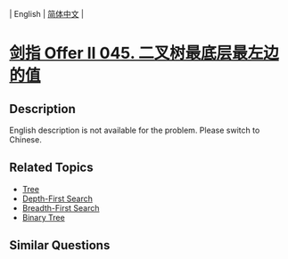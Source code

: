 
| English | [简体中文](README.md) |

# [剑指 Offer II 045. 二叉树最底层最左边的值](https://leetcode-cn.com/problems/LwUNpT/)

## Description

<p>English description is not available for the problem. Please switch to Chinese.</p>


## Related Topics

- [Tree](https://leetcode-cn.com/tag/tree)
- [Depth-First Search](https://leetcode-cn.com/tag/depth-first-search)
- [Breadth-First Search](https://leetcode-cn.com/tag/breadth-first-search)
- [Binary Tree](https://leetcode-cn.com/tag/binary-tree)

## Similar Questions


